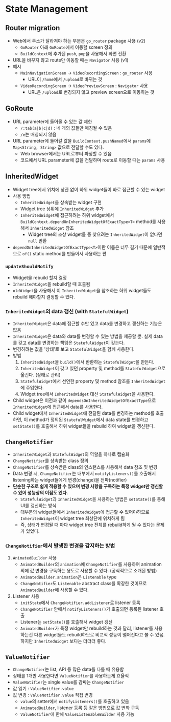# State Management

## Router migration

- Web에서 주소가 달라져야 하는 부분은 `go_router` package 사용 (v2)
  - `GoRouter` 아래 `GoRoute`에서 이동할 screen 정의
  - `BuildContext`에 추가된 `push`, `pop`을 사용해서 화면 전환
- URL을 바꾸지 않고 route만 이동할 때는 `Navigator` 사용 (v1)
- 예시
  - `MainNavigationScreen` -> `VideoRecordingScreen` : `go_router` 사용
    - URL이 `/home`에서 `/upload`로 바뀌는 것
  - `VideoRecordingScreen` -> `VideoPreviewScreen` : `Navigator` 사용
    - URL은 `/upload`로 변경되지 않고 preview screen으로 이동하는 것

## GoRoute

- URL parameter에 들어올 수 있는 값 제한
  - `/:tab(a|b|c|d)` : 네 개의 값들만 매칭될 수 있음
  - `/e`는 매칭되지 않음
- URL parameter에 들어갈 값을 `BuildContext.pushNamed`에서 `params`에 `Map<String, String>` 값으로 전달할 수도 있다.
  - Web browser에서는 URL로부터 파싱할 수 있음
  - 코드에서 URL parameter에 값을 전달하며 route로 이동할 때는 `params` 사용

## InheritedWidget

- Widget tree에서 위치에 상관 없이 하위 widget들이 바로 접근할 수 있는 widget
- 사용 방법
  - `InheritedWidget`을 상속받는 widget 구현
  - Widget tree 상위에 `InheritedWidget` 추가
  - `InheritedWidget`에 접근하려는 하위 widget에서 `BuildContext.dependOnInheritedWidgetOfExactType<T>` method를 사용해서 `InheritedWidget` 참조
    - Widget tree의 조상 widget들 중 찾으려는 `InheritedWidget`이 없다면 `null` 반환
- `dependOnInheritedWidgetOfExactType<T>`이란 이름은 너무 길기 때문에 일반적으로 `of()` static method를 만들어서 사용하는 편

### `updateShouldNotify`

- Widget을 rebuild 할지 결정
- `InheritedWidget`을 rebuild할 때 호출됨
- `oldWidget`을 사용해서 이 `InheritedWidget`을 참조하는 하위 widget들도 rebuild 해야할지 결정할 수 있다.

### `InheritedWidget`의 data 갱신 (with `StatefulWidget`)

- `InheritedWidget`은 data에 접근할 수만 있고 data를 변경하고 갱신하는 기능은 없음
- `InheritedWidget`은 data와 data를 변경할 수 있는 방법을 제공할 뿐. 실제 data를 갖고 data를 변경하는 책임은 `StatefulWidget`이 갖는다.
- 변경하려는 값을 '상태'로 보고 `StatefulWidget`을 함께 사용한다.
- 방법
  1. `InheritedWidget`을 `build()`에서 반환하는 `StatefulWidget`을 만든다.
  2. `InheritedWidget`이 갖고 있던 property 및 method를 `StatefulWidget`으로 옮긴다. (상태로 관리)
  3. `StatefulWidget`에서 선언한 property 및 method 참조를 `InheritedWidget`에 주입한다.
  4. Widget tree에서 `InheritedWidget` 대신 `StatefulWidget`을 사용한다.
- Child widget은 이전과 같이 `dependsOnInheritedWidgetOfExactType`으로 `InheritedWidget`에 접근해서 data를 사용한다.
- Child widget에서 `InheritedWidget`에 전달된 data를 변경하는 method를 호출하면, 이 method가 정의된 `StatefulWidget`에서 data state를 변경하고 `setState()`를 호출해서 하위 widget들을 rebuild 하여 widget을 갱신한다.

## `ChangeNotifier`

- `InheritedWidget`과 `StatefulWidget`의 역할을 하나로 캡슐화
- `ChangeNotifier`를 상속받는 class 정의
- `ChangeNotifier`를 상속받은 class의 인스턴스를 사용해서 data 참조 및 변경
- Data 변경 시, `ChangeNotifier`는 내부에서 `notifyListeners()`를 호출해서 listening하는 widget들에게 변경(change)을 전파(notifier)
- **단순한 구조로 쉽게 적용할 수 있으며 변경 사항을 구독하는 특정 widget만 갱신할 수 있어 성능상의 이점도 있다.**
  - `StatefulWidget`과 `InheritedWidget`을 사용하는 방법은 `setState()`를 통해 UI를 갱신하는 방식
  - 대부분의 widget들에서 `InheritedWidget`에 접근할 수 있어야하므로 `InheritedWidget`이 widget tree 최상단에 위치하게 됨
  - 즉, 상태가 변경될 때 마다 widget tree 전체를 rebuild하게 될 수 있다는 문제가 있었다.

### `ChangeNotifier`에서 발생한 변경을 감지하는 방법

1. `AnimatedBuilder` 사용
   - `AnimatedBuilder`의 `animation`에 `ChangeNotifier`를 사용하여 animation 외에 값 변경을 구독하는 용도로 사용할 수 있다. (공식적으로 소개된 방법)
   - `AnimatedBuilder.animation`은 `Listenable` type
   - `ChangeNotifier`도 `Listenable` abstract class를 확장한 것이므로 `AnimatedBuilder`에 사용할 수 있다.
2. Listener 사용
   - `initState`에서 `ChangeNotifier.addListener`로 listener 등록
   - `ChangeNotifier` 안에서 `notifyListeners()`가 호출되면 등록된 listener 호출
   - Listener는 `setState()`를 호출해서 widget 갱신
   - `AnimatedBuilder`가 특정 widget만 rebuild하는 것과 달리, listener를 사용하는건 다른 widget들도 rebuild하므로 비교적 성능이 떨어진다고 볼 수 있음. 하지만 `InheritedWidget` 보다는 더더더 좋다.

## `ValueNotifier`

- `ChangeNotifier`는 list, API 등 많은 data를 다룰 때 유용함
- 상태를 1개만 사용한다면 `ValueNotifier`를 사용하는게 효율적
- `ValueNotifier`는 single value를 감싸는 `ChangeNotifier`
- 값 읽기 : `ValueNotifier.value`
- 값 변경 : `ValueNotifier.value` 직접 변경
  - `value`의 setter에서 `notifyListeners()`를 호출하고 있음
  - `AnimatedBuilder`, listener 등록 등 같은 방법으로 값 변화 구독
  - `ValueNotifier`에 한해 `ValueListenableBuilder` 사용 가능
